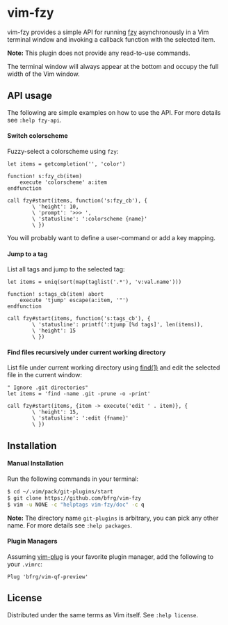 # vim-fzy

vim-fzy provides a simple API for running [fzy][fzy] asynchronously in a Vim
terminal window and invoking a callback function with the selected item.

**Note:** This plugin does not provide any read-to-use commands.

The terminal window will always appear at the bottom and occupy the full width
of the Vim window.


## API usage

The following are simple examples on how to use the API. For more details see
`:help fzy-api`.

#### Switch colorscheme

Fuzzy-select a colorscheme using `fzy`:
```vim
let items = getcompletion('', 'color')

function! s:fzy_cb(item)
    execute 'colorscheme' a:item
endfunction

call fzy#start(items, function('s:fzy_cb'), {
        \ 'height': 10,
        \ 'prompt': '>>> ',
        \ 'statusline': ':colorscheme {name}'
        \ })
```
You will probably want to define a user-command or add a key mapping.

#### Jump to a tag

List all tags and jump to the selected tag:
```vim
let items = uniq(sort(map(taglist('.*'), 'v:val.name')))

function! s:tags_cb(item) abort
    execute 'tjump' escape(a:item, '"')
endfunction

call fzy#start(items, function('s:tags_cb'), {
        \ 'statusline': printf(':tjump [%d tags]', len(items)),
        \ 'height': 15
        \ })
```

#### Find files recursively under current working directory

List file under current working directory using [find(1)][find] and edit the
selected file in the current window:
```vim
" Ignore .git directories"
let items = 'find -name .git -prune -o -print'

call fzy#start(items, {item -> execute('edit ' . item)}, {
        \ 'height': 15,
        \ 'statusline': ':edit {fname}'
        \ })
```


## Installation

#### Manual Installation

Run the following commands in your terminal:
```bash
$ cd ~/.vim/pack/git-plugins/start
$ git clone https://github.com/bfrg/vim-fzy
$ vim -u NONE -c "helptags vim-fzy/doc" -c q
```
**Note:** The directory name `git-plugins` is arbitrary, you can pick any other
name. For more details see `:help packages`.

#### Plugin Managers

Assuming [vim-plug][plug] is your favorite plugin manager, add the following to
your `.vimrc`:
```vim
Plug 'bfrg/vim-qf-preview'
```


## License

Distributed under the same terms as Vim itself. See `:help license`.


[fzy]: https://github.com/jhawthorn/fzy
[find]: https://pubs.opengroup.org/onlinepubs/009695399/utilities/find.html
[plug]: https://github.com/junegunn/vim-plug
